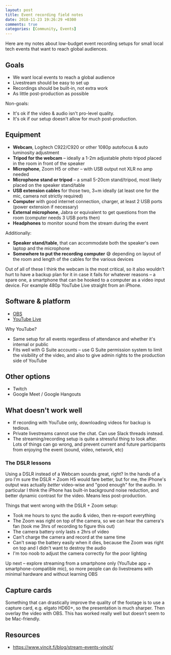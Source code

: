 ```yaml
---
layout: post
title: Event recording field notes
date: 2018-11-23 19:26:29 +0300
comments: true
categories: [Community, Events]
---
```


Here are my notes about low-budget event recording setups for small local tech events that want to reach global audiences.

<!-- more -->

## Goals

- We want local events to reach a global audience
- Livestream should be easy to set up
- Recordings should be built-in, not extra work
- As little post-production as possible

Non-goals:

- It's ok if the video & audio isn't pro-level quality.
- It's ok if our setup doesn't allow for much post-production.

## Equipment

- **Webcam**, Logitech C922/C920 or other 1080p autofocus & auto luminosity adjustment
- **Tripod for the webcam** – ideally a 1-2m adjustable photo tripod placed in the room in front of the speaker
- **Microphone**, Zoom H5 or other – with USB output not XLR no amp needed
- **Microphone stand or tripod** – a small 5-20cm stand/tripod, most likely placed on the speaker stand/table
- **USB extension cables** for those two, 3+m ideally (at least one for the mic, camera not strictly required)
- **Computer** with good internet connection, charger, at least 2 USB ports (power extension if necessary)
- **External microphone**, Jabra or equivalent to get questions from the room (computer needs 3 USB ports then)
- **Headphones** to monitor sound from the stream during the event

Additionally:

- **Speaker stand/table**, that can accommodate both the speaker's own laptop and the microphone
- **Somewhere to put the recording computer** 😅 depending on layout of the room and length of the cables for the various devices

Out of all of these I think the webcam is the most critical, so it also wouldn't hurt to have a backup plan for it in case it fails for whatever reasons – a spare one, a smartphone that can be hooked to a computer as a video input device. For example 480p YouTube Live straight from an iPhone.

## Software & platform

- [OBS](https://obsproject.com/)
- [YouTube Live](https://www.youtube.com/live)

Why YouTube?

- Same setup for all events regardless of attendance and whether it's internal or public
- Fits well with G Suite accounts – use G Suite permission system to limit the visibility of the video, and also to give admin rights to the production side of YouTube

## Other options

- Twitch
- Google Meet / Google Hangouts

## What doesn't work well

- If recording with YouTube only, downloading videos for backup is tedious.
- Private livestreams cannot use the chat. Can use Slack threads instead.
- The streaming/recording setup is quite a stressful thing to look after. Lots of things can go wrong, and prevent current and future participants from enjoying the event (sound, video, network, etc)

### The DSLR lessons

Using a DSLR instead of a Webcam sounds great, right? In the hands of a pro I'm sure the DSLR + Zoom H5 would fare better, but for me, the iPhone's output was actually _better_ video-wise and "good enough" for the audio. In particular I think the iPhone has built-in background noise reduction, and better dynamic contrast for the video. Means less post-production.

Things that went wrong with the DSLR + Zoom setup:

- Took me hours to sync the audio & video, then re-export everything
- The Zoom was right on top of the camera, so we can hear the camera's fan (took me 3hrs of recording to figure this out)
- The camera battery only lasts ± 2hrs of video
- Can't charge the camera and record at the same time
- Can't swap the battery easily when it dies, because the Zoom was right on top and I didn't want to destroy the audio
- I'm too noob to adjust the camera correctly for the poor lighting

Up next – explore streaming from a smartphone only (YouTube app + smartphone-compatible mic), so more people can do livestreams with minimal hardware and without learning OBS

## Capture cards

Something that can drastically improve the quality of the footage is to use a capture card, e.g. elgato HD60+, so the presentation is much sharper. Then overlay the video with OBS. This has worked really well but doesn’t seem to be Mac-friendly.

## Resources

- https://www.vincit.fi/blog/stream-events-vincit/
